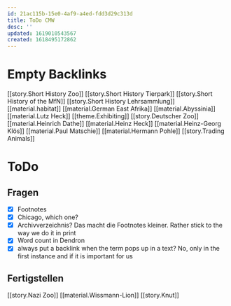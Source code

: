 ```yaml
---
id: 21ac115b-15e0-4af9-a4ed-fdd3d29c313d
title: ToDo CMW
desc: ''
updated: 1619010543567
created: 1618495172862
---
```

# Empty Backlinks

[[story.Short History Zoo]]
[[story.Short History Tierpark]]
[[story.Short History of the MfN]]
[[story.Short History Lehrsammlung]]
[[material.habitat]]
[[material.German East Afrika]]
[[material.Abyssinia]]
[[material.Lutz Heck]]
[[theme.Exhibiting]]
[[story.Deutscher Zoo]]
[[material.Heinrich Dathe]]
[[material.Heinz Heck]]
[[material.Heinz-Georg Klös]]
[[material.Paul Matschie]]
[[material.Hermann Pohle]]
[[story.Trading Animals]]

# ToDo

## Fragen

- [x] Footnotes
- [x] Chicago, which one?
- [x] Archivverzeichnis? Das macht die Footnotes kleiner. Rather stick to the way we do it in print
- [x] Word count in Dendron
- [x] always put a backlink when the term pops up in a text? No, only in the first instance and if it is important for us

## Fertigstellen

[[story.Nazi Zoo]]
[[material.Wissmann-Lion]]
[[story.Knut]]

